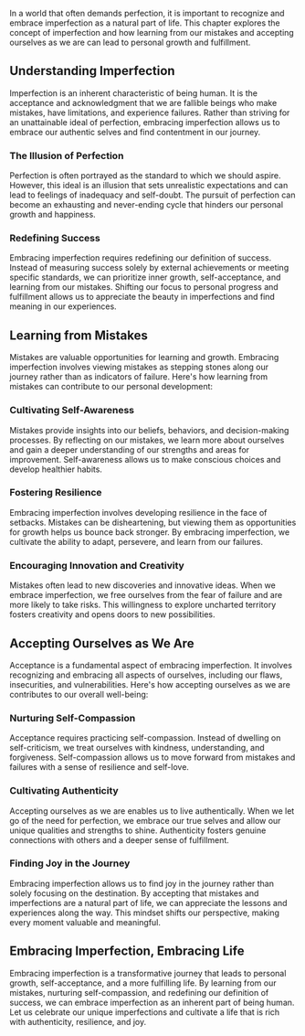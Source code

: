
In a world that often demands perfection, it is important to recognize and embrace imperfection as a natural part of life. This chapter explores the concept of imperfection and how learning from our mistakes and accepting ourselves as we are can lead to personal growth and fulfillment.

Understanding Imperfection
--------------------------

Imperfection is an inherent characteristic of being human. It is the acceptance and acknowledgment that we are fallible beings who make mistakes, have limitations, and experience failures. Rather than striving for an unattainable ideal of perfection, embracing imperfection allows us to embrace our authentic selves and find contentment in our journey.

### The Illusion of Perfection

Perfection is often portrayed as the standard to which we should aspire. However, this ideal is an illusion that sets unrealistic expectations and can lead to feelings of inadequacy and self-doubt. The pursuit of perfection can become an exhausting and never-ending cycle that hinders our personal growth and happiness.

### Redefining Success

Embracing imperfection requires redefining our definition of success. Instead of measuring success solely by external achievements or meeting specific standards, we can prioritize inner growth, self-acceptance, and learning from our mistakes. Shifting our focus to personal progress and fulfillment allows us to appreciate the beauty in imperfections and find meaning in our experiences.

Learning from Mistakes
----------------------

Mistakes are valuable opportunities for learning and growth. Embracing imperfection involves viewing mistakes as stepping stones along our journey rather than as indicators of failure. Here's how learning from mistakes can contribute to our personal development:

### Cultivating Self-Awareness

Mistakes provide insights into our beliefs, behaviors, and decision-making processes. By reflecting on our mistakes, we learn more about ourselves and gain a deeper understanding of our strengths and areas for improvement. Self-awareness allows us to make conscious choices and develop healthier habits.

### Fostering Resilience

Embracing imperfection involves developing resilience in the face of setbacks. Mistakes can be disheartening, but viewing them as opportunities for growth helps us bounce back stronger. By embracing imperfection, we cultivate the ability to adapt, persevere, and learn from our failures.

### Encouraging Innovation and Creativity

Mistakes often lead to new discoveries and innovative ideas. When we embrace imperfection, we free ourselves from the fear of failure and are more likely to take risks. This willingness to explore uncharted territory fosters creativity and opens doors to new possibilities.

Accepting Ourselves as We Are
-----------------------------

Acceptance is a fundamental aspect of embracing imperfection. It involves recognizing and embracing all aspects of ourselves, including our flaws, insecurities, and vulnerabilities. Here's how accepting ourselves as we are contributes to our overall well-being:

### Nurturing Self-Compassion

Acceptance requires practicing self-compassion. Instead of dwelling on self-criticism, we treat ourselves with kindness, understanding, and forgiveness. Self-compassion allows us to move forward from mistakes and failures with a sense of resilience and self-love.

### Cultivating Authenticity

Accepting ourselves as we are enables us to live authentically. When we let go of the need for perfection, we embrace our true selves and allow our unique qualities and strengths to shine. Authenticity fosters genuine connections with others and a deeper sense of fulfillment.

### Finding Joy in the Journey

Embracing imperfection allows us to find joy in the journey rather than solely focusing on the destination. By accepting that mistakes and imperfections are a natural part of life, we can appreciate the lessons and experiences along the way. This mindset shifts our perspective, making every moment valuable and meaningful.

Embracing Imperfection, Embracing Life
--------------------------------------

Embracing imperfection is a transformative journey that leads to personal growth, self-acceptance, and a more fulfilling life. By learning from our mistakes, nurturing self-compassion, and redefining our definition of success, we can embrace imperfection as an inherent part of being human. Let us celebrate our unique imperfections and cultivate a life that is rich with authenticity, resilience, and joy.
